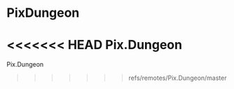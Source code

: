 PixDungeon
==========

<<<<<<< HEAD
Pix.Dungeon
=======
Pix.Dungeon
>>>>>>> refs/remotes/Pix.Dungeon/master
